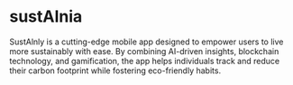 # sustAInia
SustAlnly is a cutting-edge mobile app designed to empower users to live more sustainably with ease. By combining AI-driven insights, blockchain technology, and gamification, the app helps individuals track and reduce their carbon footprint while fostering eco-friendly habits.
